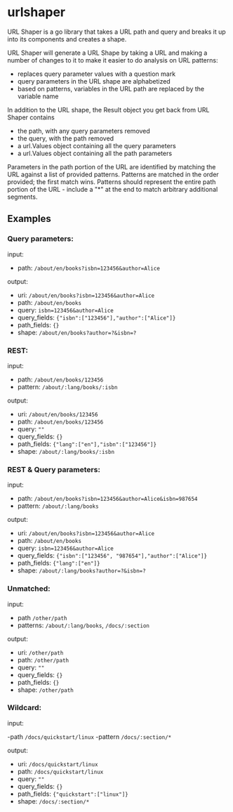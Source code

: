 # urlshaper

URL Shaper is a go library that takes a URL path and query and breaks it up into its components and creates a shape.

URL Shaper will generate a URL Shape by taking a URL and making a number of changes to it to make it easier to do analysis on URL patterns:
- replaces query parameter values with a question mark
- query parameters in the URL shape are alphabetized
- based on patterns, variables in the URL path are replaced by the variable name

In addition to the URL shape, the Result object you get back from URL Shaper contains
- the path, with any query parameters removed
- the query, with the path removed
- a url.Values object containing all the query parameters
- a url.Values object containing all the path parameters

Parameters in the path portion of the URL are identified by matching the URL against a list of provided patterns. Patterns are matched in the order provided; the first match wins. Patterns should represent the entire path portion of the URL - include a "*" at the end to match arbitrary additional segments.

## Examples

### Query parameters:

input:

- path: `/about/en/books?isbn=123456&author=Alice`

output:

- uri: `/about/en/books?isbn=123456&author=Alice`
- path: `/about/en/books`
- query: `isbn=123456&author=Alice`
- query_fields: `{"isbn":["123456"],"author":["Alice"]}`
- path_fields: `{}`
- shape: `/about/en/books?author=?&isbn=?`

### REST:

input:

- path: `/about/en/books/123456`
- pattern: `/about/:lang/books/:isbn`

output:

- uri: `/about/en/books/123456`
- path: `/about/en/books/123456`
- query: `""`
- query_fields: `{}`
- path_fields: `{"lang":["en"],"isbn":["123456"]}`
- shape: `/about/:lang/books/:isbn`

### REST & Query parameters:

input:

- path: `/about/en/books?isbn=123456&author=Alice&isbn=987654`
- pattern: `/about/:lang/books`

output:

- uri: `/about/en/books?isbn=123456&author=Alice`
- path: `/about/en/books`
- query: `isbn=123456&author=Alice`
- query_fields: `{"isbn":["123456", "987654"],"author":["Alice"]}`
- path_fields: `{"lang":["en"]}`
- shape: `/about/:lang/books?author=?&isbn=?`

### Unmatched:

input:

- path `/other/path`
- patterns: `/about/:lang/books`, `/docs/:section`

output:

- uri: `/other/path`
- path: `/other/path`
- query: `""`
- query_fields: `{}`
- path_fields: `{}`
- shape: `/other/path`

### Wildcard:

input:

-path `/docs/quickstart/linux`
-pattern `/docs/:section/*`

output:

- uri: `/docs/quickstart/linux`
- path: `/docs/quickstart/linux`
- query: `""`
- query_fields: `{}`
- path_fields: `{"quickstart":["linux"]}`
- shape: `/docs/:section/*`
